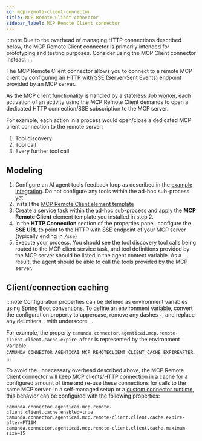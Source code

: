```yaml
---
id: mcp-remote-client-connector
title: MCP Remote Client connector
sidebar_label: MCP Remote Client connector
---
```


:::note
Due to the overhead of managing HTTP connections described below, the MCP Remote Client connector is primarily intended
for prototyping and testing purposes. Consider using the MCP Client connector instead.
:::

The MCP Remote Client connector allows you to connect to a remote MCP client by configuring
an [HTTP with SSE](https://modelcontextprotocol.io/specification/2024-11-05/basic/transports#http-with-sse) (Server-Sent
Events) endpoint provided by an MCP server.

As the MCP client functionality is handled by a stateless [Job worker](../../../concepts/job-workers.md), each
activation of an activity using the MCP Remote Client demands to open a dedicated HTTP connection/SSE subscription to
the MCP server.

For example, each action in a process would open/close a dedicated MCP client connection to the remote
server:

1. Tool discovery
2. Tool call
3. Every further tool call

## Modeling

1. Configure an AI agent tools feedback loop as described in
   the [example integration](../../../connectors/out-of-the-box-connectors/agentic-ai-aiagent-example.md). Do not
   configure any tools within the ad-hoc sub-process yet.
2. Install
   the [MCP Remote Client element template](https://raw.githubusercontent.com/camunda/connectors/refs/tags/8.8.0-alpha6/connectors/agentic-ai/element-templates/agenticai-mcp-remote-client-outbound-connector.json)
3. Create a service task within the ad-hoc sub-process and apply the **MCP Remote Client** element template you
   installed in step 2.
4. In the **HTTP Connection** section of the properties panel, configure the **SSE URL** to point to the HTTP with SSE
   endpoint of your MCP server (typically ending in `/sse`)
5. Execute your process. You should see the tool discovery tool calls being routed to the MCP client service task, and
   tool definitions provided by the MCP server should be listed in the agent context variable. As a result, the agent
   should be able to call the tools provided by the MCP server.

## Client/connection caching

:::note
Configuration properties can be defined as environment variables
using [Spring Boot conventions](https://docs.spring.io/spring-boot/reference/features/external-config.html#features.external-config.typesafe-configuration-properties.relaxed-binding.environment-variables).
To define an environment variable, convert the configuration property to uppercase, remove any dashes `-`, and replace
any delimiters `.` with underscore `_`.

For example, the property `camunda.connector.agenticai.mcp.remote-client.client.cache.expire-after` is represented by
the environment variable `CAMUNDA_CONNECTOR_AGENTICAI_MCP_REMOTECLIENT_CLIENT_CACHE_EXPIREAFTER`.
:::

To avoid the unnecessary overhead described above, the MCP Remote Client connector will keep MCP clients/HTTP connection
in a cache for a configured amount of time and re-use these connections for calls to the same MCP server. In a
self-managed setup or
a [custom connector runtime](../../../connectors/custom-built-connectors/connector-sdk.md#runtime-environments), this
behavior can be configured with the following properties:

```properties
camunda.connector.agenticai.mcp.remote-client.client.cache.enabled=true
camunda.connector.agenticai.mcp.remote-client.client.cache.expire-after=PT10M
camunda.connector.agenticai.mcp.remote-client.client.cache.maximum-size=15
```
